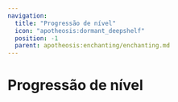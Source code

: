 ```yaml
---
navigation:
  title: "Progressão de nível"
  icon: "apotheosis:dormant_deepshelf"
  position: -1
  parent: apotheosis:enchanting/enchanting.md
---
```


# Progressão de nível

<SubPages />